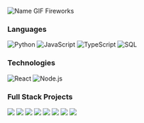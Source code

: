 ![Name GIF Fireworks](https://github.com/user-attachments/assets/925735df-b221-43ba-800e-3a610f7637bc)

### Languages

![Python](https://img.shields.io/badge/-Python-000?&logo=Python)
![JavaScript](https://img.shields.io/badge/-JavaScript-000?&logo=JavaScript)
![TypeScript](https://img.shields.io/badge/-TypeScript-000?&logo=TypeScript)
![SQL](https://img.shields.io/badge/-SQL-000?&logo=MySQL)

### Technologies

![React](https://img.shields.io/badge/-React-000?&logo=React)
![Node.js](https://img.shields.io/badge/-Node.js-000?&logo=node.js)

### Full Stack Projects

[![](https://img.shields.io/badge/-🩸%Awesun%Solar%Visualiser-000)](https://awesun-solar-visualiser.vercel.app)
[![](https://img.shields.io/badge/-🌊%20Mathemagical-000)](https://mathemagical.vercel.app)
[![](https://img.shields.io/badge/-🗂%20Pronoun%20Inclusivity%20Script-000)](https://pronoun-inclusivity-script.vercel.app)
[![](https://img.shields.io/badge/-💉%20Lilypad%20Lake-000)](https://jamesdiffey.vercel.app)
[![](https://img.shields.io/badge/-🗂%20Homeless%20Shelter%20Database-000)](https://github.com/jamesdiffeycoding)
[![](https://img.shields.io/badge/-🗂%20Django%20Learning%20Tool-000)](https://github.com/jamesdiffeycoding)
[![](https://img.shields.io/badge/-🗂%20Community%20Quizzer-000)](https://github.com/jamesdiffeycoding)
[![](https://img.shields.io/badge/-🗂%20Academic%20Abstract%20Automation-000)](https://github.com/jamesdiffeycoding)

